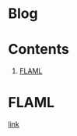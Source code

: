 # Blog

# Contents
1. [FLAML](#flaml)

# FLAML
 [link](https://joharmashfaque.com/2021/09/13/flaml/)
